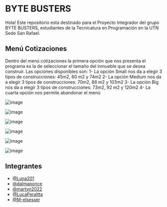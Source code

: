 # BYTE BUSTERS 
Hola! Este repositorio esta destinado para el Proyecto Integrador del grupo BYTE BUSTERS, estudiantes de la Tecnicatura en Programación en la UTN Sede San Rafael.


## Menú Cotizaciones
Dentro del menú cotizaciones la primera opción que nos presenta el programa es la de seleccionar el tamaño del inmueble que se desea construir. Las opciones disponibles son:
1-	La opción Small nos da a elegir 3 tipos de construcciones: 45m2, 60 m2 y 74m2
2-	La opción Medium nos da a elegir 3 tipos de construcciones: 70m2, 88 m2 y 103m2
3-	La opción Big nos da a elegir 3 tipos de construcciones: 73m2, 92 m2 y 120m2
4-	La cuarta opción nos permite abandonar el menú 

![image](https://github.com/CodeStrong2023/Byte-Busters-ProyectoIntegrador/assets/65298144/e9930bee-6c3a-436c-a421-67c35e8b7b73)

![image](https://github.com/CodeStrong2023/Byte-Busters-ProyectoIntegrador/assets/65298144/49e706ef-bff5-4f18-b456-e488316eb80f)

![image](https://github.com/CodeStrong2023/Byte-Busters-ProyectoIntegrador/assets/65298144/07372f0e-9950-43cb-959c-b37c25f677c4)

![image](https://github.com/CodeStrong2023/Byte-Busters-ProyectoIntegrador/assets/65298144/0f28f3d2-dee7-434c-9752-2ebd699afb71)

![image](https://github.com/CodeStrong2023/Byte-Busters-ProyectoIntegrador/assets/65298144/325af259-4916-4756-b464-a98741c6c120)

![image](https://github.com/CodeStrong2023/Byte-Busters-ProyectoIntegrador/assets/65298144/0ea50bd5-a860-4dde-a8f1-f57445fe2547)

## Integrantes

- [@Luna201](https://www.github.com/Luna201)
- [@dalmaponce](https://www.github.com/dalmaponce)
- [@martyn2022](https://www.github.com/martyn2022)
- [@LucaPeraltta](https://www.github.com/LucaPeraltta)
- [@M-elsesser](https://www.github.com/M-elsesser)
